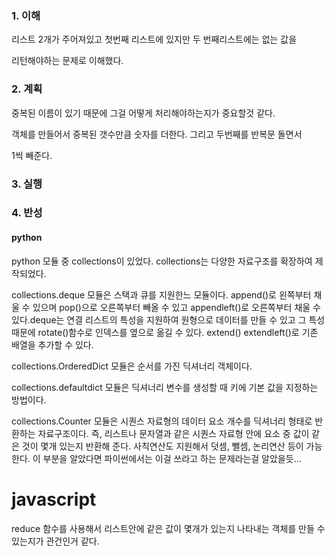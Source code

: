 ### 1. 이해

리스트 2개가 주어져있고 첫번째 리스트에 있지만 두 번째리스트에는 없는 값을

리턴해야하는 문제로 이해했다. 

### 2. 계획

중복된 이름이 있기 때문에 그걸 어떻게 처리해야하는지가 중요할것 같다.

객체를 만들어서 중복된 갯수만큼 숫자를 더한다. 그리고 두번째를 반복문 돌면서

1씩 빼준다.

### 3. 실행



### 4. 반성

#### python


python 모듈 중 collections이 있었다. collections는 다양한 자료구조를 확장하여 제작되었다.

collections.deque 모듈은 스택과 큐를 지원한느 모듈이다. append()로 왼쪽부터 채울 수 있으며 pop()으로 오른쪽부터 빼올 수 있고 appendleft()로 오른쪽부터 채울 수 있다.deque는 연결 리스트의 특성을 지원하여 원형으로 데이터를 만들 수 있고 그 특성 때문에 rotate()함수로 인덱스를 옆으로 옮길 수 있다. extend() extendleft()로 기존 배열을 추가할 수 있다.

collections.OrderedDict 모듈은 순서를 가진 딕셔너리 객체이다. 


collections.defaultdict 모듈은 딕셔너리 변수를 생성할 때 키에 기본 값을 지정하는 방법이다.


collections.Counter 모듈은 시퀀스 자료형의 데이터 요소 개수를 딕셔너리 형태로 반환하는 자료구조이다. 즉, 리스트나 문자열과 같은 시퀀스 자료형 안에 요소 중 값이 같은 것이 몇개 있는지 반환해 준다. 사칙연산도 지원해서 덧셈, 뺄셈, 논리연산 등이 가능한다. 이 부분을 알았다면 파이썬에서는 이걸 쓰라고 하는 문제라는걸 알았을듯...


# javascript

reduce 함수를 사용해서 리스트안에 같은 값이 몇개가 있는지 나타내는 객체를 만들 수 있는지가 관건인거 같다.